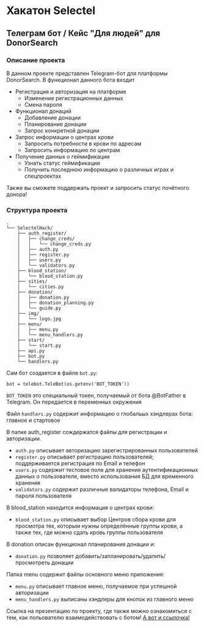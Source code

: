# Хакатон Selectel
## Телеграм бот / Кейс "Для людей" для DonorSearch

### Описание проекта
В данном проекте представлен Telegram-бот для платформы DonorSearch. В функционал данного бота входит

- Регистрация и авторизация на платформе
  - Изменение регистрационных данных
  - Смена пароля
- Функционал донаций 
  - Добавление донации
  - Планирование донации
  - Запрос конкретной донации
- Запрос информации о центрах крови
  - Запросить потребности в крови по адресам
  - Запросить информацию по центрам
- Получение данных о геймификации
  - Узнать статус геймификации
  - Получить последнюю информацию о различных играх и спецпроектах

Также вы сможете поддержать проект и запросить статус почётного донора!

### Структура проекта
````
.
└── SelectelHack/
    ├── auth_register/
    │   ├── change_creds/
    │   │   └── change_creds.py
    │   ├── auth.py
    │   ├── register.py
    │   ├── users.py
    │   └── validators.py
    ├── blood_station/
    │   └── blood_station.py
    ├── sities/
    │   └── cities.py
    ├── donation/
    │   ├── donation.py
    │   ├── donation_planning.py
    │   └── guide.py
    ├── img/
    │   └── logo.jpg
    ├── menu/
    │   ├── menu.py
    │   └── menu_handlers.py
    ├── start/
    │   └── start.py
    ├── api.py
    ├── bot.py
    └── handlers.py
````

Сам бот создается в файле `bot.py`:

`bot = telebot.TeleBot(os.getenv('BOT_TOKEN'))
`

`BOT_TOKEN` это специальный токен, получаемый от бота @BotFather в Telegram. Он передается в переменных окружения


Файл `handlers.py` содержит информацию о глобальых хэндлерах бота: главное и стартовое

В папке auth_register сождержатся файлы для регистрации и авторизации.

- `auth.py` описывает авторизацию зарегистрированных пользователей
- `register.py` описывает регистрацию пользователей; поддерживается регистрация по Email и телефон
- `users.py` содержит тестовое поле для хранения аутентификационных данных о пользователе, вместо использования БД для временного хранения
- `validators.py` содержит различные валидаторы телефона, Email и пароля пользователя

В blood_station находится информация о центрах крови:
- `blood_station.py` описывает выбор Центров сбора крови для просмотра тех, которым нужны определённые группы крови, а также тех, где можно сдать кровь группы пользователя

В donation описан функционал планирования донации и:
- `donation.py` позволяет добавить/запланировать/удалить/просмотреть донации

Папка menu содержит файлы основного меню приложения:
- `menu.py` описывает главное меню, получаемое при успешной авторизации
- `menu_handlers.py` выписаны хэндлеры для кнопок из главного меню

Ссылка на презентацию по проекту, где также можно ознакомиться с тем, как польователю взаимодействовать с ботом! [А вот и ссылочка!](https://docs.google.com/presentation/d/14gl4b3566xIJn8j-xsrUfv8RjsuB6CY1BVA7lsX9y0c/edit#slide=id.p)






































